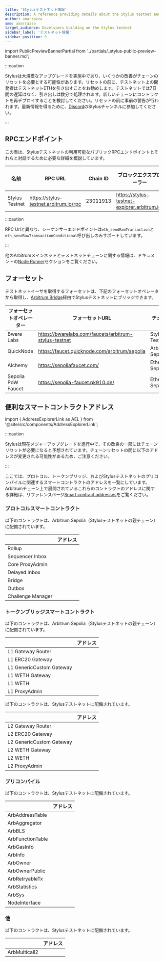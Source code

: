 ```yaml
---
title: 'Stylusテストネット情報'
description: A reference providing details about the Stylus testnet and faucets for obtaining testnet ETH
author: amarrazza
sme: amarrazza
target_audience: Developers building on the Stylus testnet
sidebar_label: 'テストネット情報'
sidebar_position: 9
---
```


import PublicPreviewBannerPartial from '../partials/_stylus-public-preview-banner.md';

<PublicPreviewBannerPartial />

:::caution

Stylusは大規模なアップグレードを実施中であり、いくつかの改善がチェーンのリセットを必要とする可能性があります。リセットの前に、テストネット上の開発者はテストネットETHを引き出すことをお勧めします。テストネットでは7日間の遅延はなく、引き出しは数分で処理されます。新しいチェーンにコントラクトを再デプロイすることを検討してください。リセットの前に事前の警告が行われます。最新情報を得るために、[Discord](https://discord.com/invite/arbitrum)のStylusチャンネルに参加してください。

:::

## RPCエンドポイント

この表は、Stylusテストネットの利用可能なパブリックRPCエンドポイントとそれらと対話するために必要な詳細を概説しています。

| 名前            | RPC URL                              | Chain ID | ブロックエクスプローラー                        | ベースチェーン     | テックスタック    | Sequencer endpoint<sup>⚠️</sup>                  |
|----------------|----------------------------------------|----------|----------------------------------------------|------------------|----------------| ------------------------------------------------ |
| Stylus Testnet | https://stylus-testnet.arbitrum.io/rpc | 23011913 | https://stylus-testnet-explorer.arbitrum.io/ | Arbitrum Sepolia | Nitro (Rollup) | https://stylus-testnet-sequencer.arbitrum.io/rpc |

:::caution

RPC Urlと異なり、シーケンサーエンドポイントは`eth_sendRawTransaction`と`eth_sendRawTransactionConditional`呼び出しのみサポートしています。

:::


他のArbitrumメインネットとテストネットチェーンに関する情報は、ドキュメントの[Node Runner](https://docs.arbitrum.io/node-running/node-providers#rpc-endpoints)セクションをご覧ください。

## フォーセット

テストネットイーサを取得するフォーセットは、下記のフォーセットオペレータから取得し、[Arbitrum Bridge](/node-running/node-providers#rpc-endpoints)経由でStylusテストネットにブリッジできます。

| フォーセットオペレーター | フォーセットURL                                         | チェーン          |
| -------------------- | ----------------------------------------------------- | ---------------- |
| Bware Labs           | https://bwarelabs.com/faucets/arbitrum-stylus-testnet | Stylus Testnet   |
| QuickNode            | https://faucet.quicknode.com/arbitrum/sepolia         | Arbitrum Sepolia |
| Alchemy              | https://sepoliafaucet.com/                            | Ethereum Sepolia |
| Sepolia PoW Faucet   | https://sepolia-faucet.pk910.de/                      | Ethereum Sepolia |

## 便利なスマートコントラクトアドレス

import { AddressExplorerLink as AEL } from '@site/src/components/AddressExplorerLink';

:::caution

Stylusは現在メジャーアップグレードを進行中で、その改良の一部にはチェーンリセットが必要になると予想されています。チェーンリセットの間に以下のアドレスが変更される可能性があるため、ご注意ください。

:::

ここでは、プロトコル、トークンブリッジ、およびStylusテストネットのプリコンパイルに関連するスマートコントラクトのアドレスを一覧にしています。Arbitrumチェーン上で展開されているこれらのコントラクトのアドレスに関する詳細は、リファレンスページ[Smart contract addresses](/for-devs/useful-addresses)をご覧ください。

### プロトコルスマートコントラクト

以下のコントラクトは、Arbitrum Sepolia（Stylusテストネットの親チェーン）に配備されています。

|                   | アドレス                                                                       |
| ----------------- | ----------------------------------------------------------------------------- |
| Rollup            | <AEL address="0x94db9E36d9336cD6F9FfcAd399dDa6Cc05299898" chainID={421614} /> |
| Sequencer Inbox   | <AEL address="0x00A0F15b79d1D3e5991929FaAbCF2AA65623530c" chainID={421614} /> |
| Core ProxyAdmin   | <AEL address="0x86D3d0752557F74b0a287F174a5dE35707435e40" chainID={421614} /> |
| Delayed Inbox     | <AEL address="0xe1e3b1CBaCC870cb6e5F4Bdf246feB6eB5cD351B" chainID={421614} /> |
| Bridge            | <AEL address="0x35aa95ac4747D928E2Cd42FE4461F6D9d1826346" chainID={421614} /> |
| Outbox            | <AEL address="0x98fcA8bFF38a987B988E54273Fa228A52b62E43b" chainID={421614} /> |
| Challenge Manager | <AEL address="0xf398577501999f14E8a85B1A09816D4Cb0aE0DCf" chainID={421614} /> |

### トークンブリッジスマートコントラクト

以下のコントラクトは、Arbitrum Sepolia（Stylusテストネットの親チェーン）に配備されています。

|                          | アドレス                                                                       |
| ------------------------ | ----------------------------------------------------------------------------- |
| L1 Gateway Router        | <AEL address="0xa72a2F3559Bb337309BCE13f18fae748C6A7D0fa" chainID={421614} /> |
| L1 ERC20 Gateway         | <AEL address="0x709C3Ad4447adA3c9d1eFDA4C4c5b72D4b22005F" chainID={421614} /> |
| L1 GenericCustom Gateway | <AEL address="0x99ED0b0934ff766adceA8A1C38566b2C62Dd319D" chainID={421614} /> |
| L1 WETH Gateway          | <AEL address="0x298f1539B240f7c2A1EA286AE83E6Fac0C33639b" chainID={421614} /> |
| L1 WETH                  | <AEL address="0xe39Ab88f8A4777030A534146A9Ca3B52bd5D43A3" chainID={421614} /> |
| L1 ProxyAdmin            | <AEL address="0xA428EfC5353E064f4c576c319836e13ae1157C41" chainID={421614} /> |

以下のコントラクトは、Stylusテストネットに配備されています。

|                          | アドレス                                                                         |
| ------------------------ | ------------------------------------------------------------------------------- |
| L2 Gateway Router        | <AEL address="0xCDdbADaF4FfA77446aB664834AAdb91121DbdA6f" chainID={23011913} /> |
| L2 ERC20 Gateway         | <AEL address="0x82D5409C0CC3e1E6eaEdb5D1893Ca85b496Aa646" chainID={23011913} /> |
| L2 GenericCustom Gateway | <AEL address="0x8a787c6bEd27F90a7302832523f3c63Ef276f193" chainID={23011913} /> |
| L2 WETH Gateway          | <AEL address="0x024e80adBD08aF5240C7860AF2D44C3596EdB3Da" chainID={23011913} /> |
| L2 WETH                  | <AEL address="0xFFaB5a6E03d5099922BAD0B6E561E9129E0FEB4c" chainID={23011913} /> |
| L2 ProxyAdmin            | <AEL address="0xF113d2bF6c3974810802BE3989e3C1C1BAd0DE69" chainID={23011913} /> |

### プリコンパイル

以下のコントラクトは、Stylusテストネットに配備されています。

|                  | アドレス                                                                         |
| ---------------- | ------------------------------------------------------------------------------- |
| ArbAddressTable  | <AEL address="0x0000000000000000000000000000000000000066" chainID={23011913} /> |
| ArbAggregator    | <AEL address="0x000000000000000000000000000000000000006D" chainID={23011913} /> |
| ArbBLS           | <AEL address="0x0000000000000000000000000000000000000067" chainID={23011913} /> |
| ArbFunctionTable | <AEL address="0x0000000000000000000000000000000000000068" chainID={23011913} /> |
| ArbGasInfo       | <AEL address="0x000000000000000000000000000000000000006C" chainID={23011913} /> |
| ArbInfo          | <AEL address="0x0000000000000000000000000000000000000065" chainID={23011913} /> |
| ArbOwner         | <AEL address="0x0000000000000000000000000000000000000070" chainID={23011913} /> |
| ArbOwnerPublic   | <AEL address="0x000000000000000000000000000000000000006b" chainID={23011913} /> |
| ArbRetryableTx   | <AEL address="0x000000000000000000000000000000000000006E" chainID={23011913} /> |
| ArbStatistics    | <AEL address="0x000000000000000000000000000000000000006F" chainID={23011913} /> |
| ArbSys           | <AEL address="0x0000000000000000000000000000000000000064" chainID={23011913} /> |
| NodeInterface    | <AEL address="0x00000000000000000000000000000000000000C8" chainID={23011913} /> |

### 他

以下のコントラクトは、Stylusテストネットに配備されています。

|               | アドレス                                                                         |
| ------------- | ------------------------------------------------------------------------------- |
| ArbMulticall2 | <AEL address="0x42aaE78422EF3e8E6d0D88e58E25CA7C7Ecb9D5a" chainID={23011913} /> |